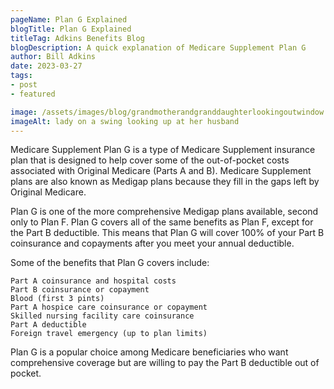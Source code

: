 ```yaml
---
pageName: Plan G Explained
blogTitle: Plan G Explained
titleTag: Adkins Benefits Blog
blogDescription: A quick explanation of Medicare Supplement Plan G
author: Bill Adkins
date: 2023-03-27
tags:
- post
- featured

image: /assets/images/blog/grandmotherandgranddaughterlookingoutwindow.webp
imageAlt: lady on a swing looking up at her husband
---
```

Medicare Supplement Plan G is a type of Medicare Supplement insurance plan that is designed to help cover some of the out-of-pocket costs associated with Original Medicare (Parts A and B). Medicare Supplement plans are also known as Medigap plans because they fill in the gaps left by Original Medicare.

Plan G is one of the more comprehensive Medigap plans available, second only to Plan F. Plan G covers all of the same benefits as Plan F, except for the Part B deductible. This means that Plan G will cover 100% of your Part B coinsurance and copayments after you meet your annual deductible.

Some of the benefits that Plan G covers include:

    Part A coinsurance and hospital costs
    Part B coinsurance or copayment
    Blood (first 3 pints)
    Part A hospice care coinsurance or copayment
    Skilled nursing facility care coinsurance
    Part A deductible
    Foreign travel emergency (up to plan limits)

Plan G is a popular choice among Medicare beneficiaries who want comprehensive coverage but are willing to pay the Part B deductible out of pocket.